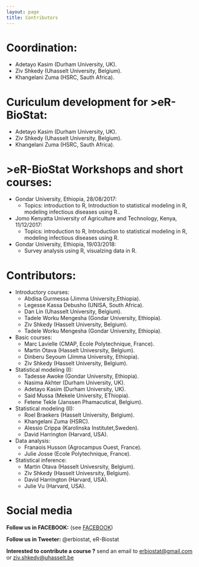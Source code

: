 ```yaml
---
layout: page
title: Contributors 
---
```

# Coordination:

 * Adetayo Kasim (Durham University, UK).
 * Ziv Shkedy (Uhasselt University, Belgium).
 * Khangelani Zuma (HSRC, Sauth Africa).
 
# Curiculum development for >eR-BioStat:

 * Adetayo Kasim (Durham University, UK).
 * Ziv Shkedy (Uhasselt University, Belgium).
 * Khangelani Zuma (HSRC, Sauth Africa).
 
# >eR-BioStat Workshops and short courses:

 * Gondar University, Ethiopia, 28/08/2017:
     - Topics: introduction to R, Introduction to statistical modeling in R, modeling infectious      diseases using R..
 *  Jomo Kenyatta University of Agriculture and Technology, Kenya, 11/12/2017: 
    - Topics: introduction to R, Introduction to statistical modeling in R, modeling infectious diseases using R.
 * Gondar University, Ethiopia, 19/03/2018:
     - Survey analysis using R, visualzing data in R.
 
# Contributors:

 * Introductory courses: 
     - Abdisa Gurmessa (Jimma University,Ethiopia). 
     - Legesse Kassa Debusho (UNISA, South Africa).
     - Dan Lin (Uhasselt University, Belgium).
     - Tadele Worku Mengesha (Gondar University, Ethiopia).
     - Ziv Shkedy (Hasselt University, Belgium).
     - Tadele Worku Mengesha (Gondar University, Ethiopia).
 * Basic courses:
     - Marc Lavielle (CMAP, Ecole Polytechnique, France).
     - Martin Otava (Hasselt Univesrsity, Belgium).
     - Dinberu Seyoum (Jimma University, Ethiopia). 
     - Ziv Shkedy (Hasselt University, Belgium).
 * Statistical modeling (I): 
     - Tadesse Awoke (Gondar University, Ethiopia).
     - Nasima Akhter (Durham University, UK).
     - Adetayo Kasim (Durham University, UK).
     - Said Mussa (Mekele University, EThiopia).
     - Fetene Tekle (Janssen Phamacutical, Belgium).
 * Statistical modeling (II): 
     - Roel Braekers (Hasselt University, Belgium).
     - Khangelani Zuma (HSRC).
     - Alessio Crippa (Karolinska Institutet,Sweden).
     - David Harrington (Harvard, USA).
 * Data analysis: 
     - Franaois Husson (Agrocampus Ouest, France).
     - Julie Josse (Ecole Polytechnique, France).
 * Statistical inference: 
     -  Martin Otava (Hasselt Univesrsity, Belgium).
     -  Ziv Shkedy  (Hasselt Univesrsity, Belgium).
     -  David Harrington (Harvard, USA).
     -  Julie Vu (Harvard, USA).
     
# Social media 

**Follow us in FACEBOOK:** (see [FACEBOOK](https://www.facebook.com/ER-BioStat-1463845487001786/))

**Follow us in Tweeter:** @erbiostat, eR-Biostat

**Interested to contribute a course  ?**  send an email to 	erbiostat@gmail.com or ziv.shkedy@uhasselt.be


